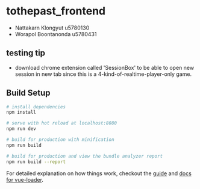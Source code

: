 # tothepast_frontend

* Nattakarn Klongyut u5780130
* Worapol Boontanonda u5780431


## testing tip
* download chrome extension called 'SessionBox' to be able to open new session in new tab since this is a 4-kind-of-realtime-player-only game.

## Build Setup

``` bash
# install dependencies
npm install

# serve with hot reload at localhost:8080
npm run dev

# build for production with minification
npm run build

# build for production and view the bundle analyzer report
npm run build --report
```

For detailed explanation on how things work, checkout the [guide](http://vuejs-templates.github.io/webpack/) and [docs for vue-loader](http://vuejs.github.io/vue-loader).

